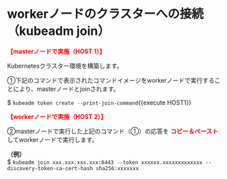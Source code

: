 # workerノードのクラスターへの接続（kubeadm join）
**<span style="color: red; ">【masterノードで実施（HOST 1）】</span>**  

Kubernetesクラスター環境を構築します。  

①下記のコマンドで表示されたコマンドイメージをworkerノードで実行することにより、masterノードとjoinされます。

\$ `kubeadm token create --print-join-command`{{execute HOST1}}  

**<span style="color: red; ">【workerノードで実施（HOST 2）】</span>**  

②masterノードで実行した上記のコマンド（①）の応答を **<span style="color: red; ">コピー＆ペースト</span>** してworkerノードで実行します。

**（例）**  
\$ `kubeadm join xxx.xxx.xxx.xxx:6443 --token xxxxxx.xxxxxxxxxxxxx --discovery-token-ca-cert-hash sha256:xxxxxxx`  

